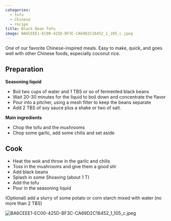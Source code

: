 ```yaml
---
categories:
  - tofu
  - Chinese
  - recipe
title: Black Bean Tofu
image: BA6CEEE1-EC00-425D-BF3C-CA69D2C18452_1_105_c.jpeg
---
```


One of our favorite Chinese-inspired meals. Easy to make, quick, and goes well with other Chinese foods, especially coconut rice.

## Preparation

**Seasoning liquid**
- Boil two cups of water and 1 TBS or so of fermented black beans
- Wait 20-30 minutes for the liquid to boil down and concentrate the flavor
- Pour into a pitcher, using a mesh filter to keep the beans separate
- Add 2 TBS of soy sauce plus a shake or two of salt.

**Main ingredients**
- Chop the tofu and the mushrooms
- Chop some garlic, add some chilis and set aside


## Cook
- Heat the wok and throw in the garlic and chilis
- Toss in the mushrooms and give them a good stir
- Add black beans
- Splash in some Shoaxing (about 1 T)
- Add the tofu
- Pour in the seasoning liquid

(Optional) add a slurry of some potato or corn starch mixed with water (no more than 2 TBS)


![BA6CEEE1-EC00-425D-BF3C-CA69D2C18452_1_105_c.jpeg](BA6CEEE1-EC00-425D-BF3C-CA69D2C18452_1_105_c.jpeg)